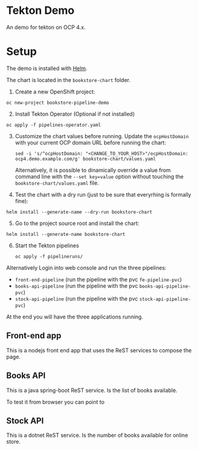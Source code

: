# Tekton Demo

An demo for tekton on OCP 4.x.

# Setup

The demo is installed with [Helm](https://heml.io/).

The chart is located in the ```bookstore-chart``` folder.

1. Create a new OpenShift project:

```oc new-project bookstore-pipeline-demo```

2. Install Tekton Operator (Optional if not installed)

```oc apply -f pipelines-operator.yaml```

3. Customize the chart values before running.
   Update the `ocpHostDomain` with your current OCP domain URL before running the chart:

   ```
   sed -i 's/^ocpHostDomain: "<CHANGE_TO_YOUR_HOST>"/ocpHostDomain: ocp4.demo.example.com/g' bookstore-chart/values.yaml
   ```

   Alternatively, it is possible to dinamically override a value from command line
   with the `--set key=value` option without touching the `bookstore-chart/values.yaml` file.

4. Test the chart with a dry run (just to be sure that everyrhing is formally fine):

```helm install --generate-name --dry-run bookstore-chart```

5. Go to the project source root and install the chart: 

```helm install --generate-name bookstore-chart```

6. Start the Tekton pipelines

   ```oc apply -f pipelineruns/```


Alternatively Login into web console and run the three pipelines:

* ```front-end-pipeline``` (run the pipeline with the pvc ```fe-pipeline-pvc```)
* ```books-api-pipeline``` (run the pipeline with the pvc ```books-api-pipeline-pvc```)    
* ```stock-api-pipeline``` (run the pipeline with the pvc ```stock-api-pipeline-pvc```)

At the end you will have the three applications running.

## Front-end app

This is a nodejs front end app that uses the ReST services to compose the page.

## Books API

This is a java spring-boot ReST service. Is the list of books available.

To test it from browser you can point to 

## Stock API

This is a dotnet ReST service. Is the number of books available for online store.


